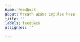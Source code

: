 ```yaml
---
name: Feedback
about: Preach about impulse here
title: ''
labels: feedback
assignees: ''

---
```



